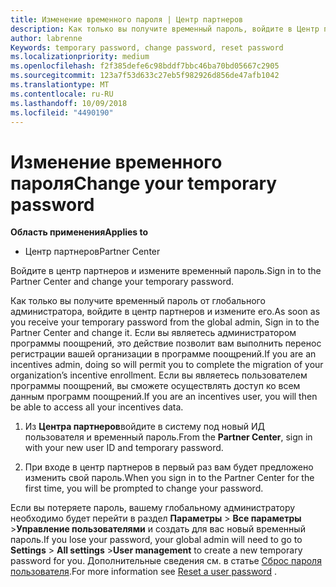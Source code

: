 ```yaml
---
title: Изменение временного пароля | Центр партнеров
description: Как только вы получите временный пароль, войдите в Центр партнеров и измените его.
author: labrenne
Keywords: temporary password, change password, reset password
ms.localizationpriority: medium
ms.openlocfilehash: f2f385defe6c98bddf7bbc46ba70bd05667c2905
ms.sourcegitcommit: 123a7f53d633c27eb5f982926d856de47afb1042
ms.translationtype: MT
ms.contentlocale: ru-RU
ms.lasthandoff: 10/09/2018
ms.locfileid: "4490190"
---
```

# <a name="change-your-temporary-password"></a><span data-ttu-id="0b97f-103">Изменение временного пароля</span><span class="sxs-lookup"><span data-stu-id="0b97f-103">Change your temporary password</span></span>

**<span data-ttu-id="0b97f-104">Область применения</span><span class="sxs-lookup"><span data-stu-id="0b97f-104">Applies to</span></span>**

-  <span data-ttu-id="0b97f-105">Центр партнеров</span><span class="sxs-lookup"><span data-stu-id="0b97f-105">Partner Center</span></span>

<span data-ttu-id="0b97f-106">Войдите в центр партнеров и измените временный пароль.</span><span class="sxs-lookup"><span data-stu-id="0b97f-106">Sign in to the Partner Center and change your temporary password.</span></span>

<span data-ttu-id="0b97f-107">Как только вы получите временный пароль от глобального администратора, войдите в центр партнеров и измените его.</span><span class="sxs-lookup"><span data-stu-id="0b97f-107">As soon as you receive your temporary password from the global admin, Sign in to the Partner Center and change it.</span></span> <span data-ttu-id="0b97f-108">Если вы являетесь администратором программы поощрений, это действие позволит вам выполнить перенос регистрации вашей организации в программе поощрений.</span><span class="sxs-lookup"><span data-stu-id="0b97f-108">If you are an incentives admin, doing so will permit you to complete the migration of your organization’s incentive enrollment.</span></span> <span data-ttu-id="0b97f-109">Если вы являетесь пользователем программы поощрений, вы сможете осуществлять доступ ко всем данным программ поощрений.</span><span class="sxs-lookup"><span data-stu-id="0b97f-109">If you are an incentives user, you will then be able to access all your incentives data.</span></span>

1.  <span data-ttu-id="0b97f-110">Из **Центра партнеров**войдите в систему под новый ИД пользователя и временный пароль.</span><span class="sxs-lookup"><span data-stu-id="0b97f-110">From the **Partner Center**, sign in with your new user ID and temporary password.</span></span>

2.  <span data-ttu-id="0b97f-111">При входе в центр партнеров в первый раз вам будет предложено изменить свой пароль.</span><span class="sxs-lookup"><span data-stu-id="0b97f-111">When you sign in to the Partner Center for the first time, you will be prompted to change your password.</span></span>

<span data-ttu-id="0b97f-112">Если вы потеряете пароль, вашему глобальному администратору необходимо будет перейти в раздел **Параметры** > **Все параметры** >**Управление пользователями** и создать для вас новый временный пароль.</span><span class="sxs-lookup"><span data-stu-id="0b97f-112">If you lose your password, your global admin will need to go to  **Settings** > **All settings** >**User management** to create a new temporary password for you.</span></span>
<span data-ttu-id="0b97f-113">Дополнительные сведения см. в статье [Сброс пароля пользователя](reset-a-user-password.md).</span><span class="sxs-lookup"><span data-stu-id="0b97f-113">For more information see [Reset a user password](reset-a-user-password.md) .</span></span>


 

 



